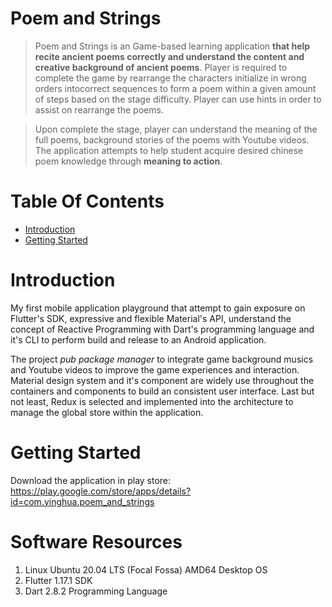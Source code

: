 Poem and Strings
================
> Poem and Strings is an Game-based learning application **that help recite ancient poems correctly and understand the content and creative background of ancient poems**. Player is required to complete the game by rearrange the characters initialize in wrong orders intocorrect sequences to form a poem within a given amount of steps based on the stage difficulty. Player can use hints in order to assist on rearrange the poems. 

> Upon complete the stage, player can understand the meaning of the full poems, background stories of the poems with Youtube videos. The application attempts to help student acquire desired chinese poem knowledge through **meaning to action**.  

Table Of Contents 
=================

  * [Introduction](#introduction)
  * [Getting Started](#getting-started)


Introduction
============
My first mobile application playground that attempt to gain exposure on Flutter's SDK, expressive and flexible Material's API, understand the concept of Reactive Programming with Dart's programming language and it's CLI to perform build and release to an Android application.

The project *pub package manager* to integrate game background musics and Youtube videos to improve the game experiences and interaction. Material design system and it's component are widely use throughout the containers and components to build an consistent user interface. Last but not least, Redux is selected and implemented into the architecture to manage the global store within the application. 

Getting Started
===============
Download the application in play store:    
https://play.google.com/store/apps/details?id=com.yinghua.poem_and_strings

Software Resources
==================
1. Linux Ubuntu 20.04 LTS (Focal Fossa) AMD64 Desktop OS
2. Flutter 1.17.1 SDK
3. Dart 2.8.2 Programming Language